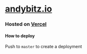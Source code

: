 # [andybitz.io](https://andybitz.io/)

### Hosted on [Vercel](https://vercel.com/)

#### How to deploy

Push to `master` to create a deployment
